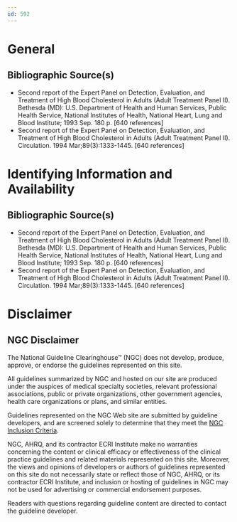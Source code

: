 ```yaml
---
id: 592
---
```


# General

## Bibliographic Source(s)

- Second report of the Expert Panel on Detection, Evaluation, and Treatment of High Blood Cholesterol in Adults (Adult Treatment Panel II). Bethesda (MD): U.S. Department of Health and Human Services, Public Health Service, National Institutes of Health, National Heart, Lung and Blood Institute; 1993 Sep. 180 p. [640 references]
- Second report of the Expert Panel on Detection, Evaluation, and Treatment of High Blood Cholesterol in Adults (Adult Treatment Panel II). Circulation. 1994 Mar;89(3):1333-1445. [640 references]

# Identifying Information and Availability

## Bibliographic Source(s)

- Second report of the Expert Panel on Detection, Evaluation, and Treatment of High Blood Cholesterol in Adults (Adult Treatment Panel II). Bethesda (MD): U.S. Department of Health and Human Services, Public Health Service, National Institutes of Health, National Heart, Lung and Blood Institute; 1993 Sep. 180 p. [640 references]
- Second report of the Expert Panel on Detection, Evaluation, and Treatment of High Blood Cholesterol in Adults (Adult Treatment Panel II). Circulation. 1994 Mar;89(3):1333-1445. [640 references]

# Disclaimer

## NGC Disclaimer

The National Guideline Clearinghouse™ (NGC) does not develop, produce, approve, or endorse the guidelines represented on this site.

All guidelines summarized by NGC and hosted on our site are produced under the auspices of medical specialty societies, relevant professional associations, public or private organizations, other government agencies, health care organizations or plans, and similar entities.

Guidelines represented on the NGC Web site are submitted by guideline developers, and are screened solely to determine that they meet the [NGC Inclusion Criteria](/help-and-about/summaries/inclusion-criteria).

NGC, AHRQ, and its contractor ECRI Institute make no warranties concerning the content or clinical efficacy or effectiveness of the clinical practice guidelines and related materials represented on this site. Moreover, the views and opinions of developers or authors of guidelines represented on this site do not necessarily state or reflect those of NGC, AHRQ, or its contractor ECRI Institute, and inclusion or hosting of guidelines in NGC may not be used for advertising or commercial endorsement purposes.

Readers with questions regarding guideline content are directed to contact the guideline developer.

